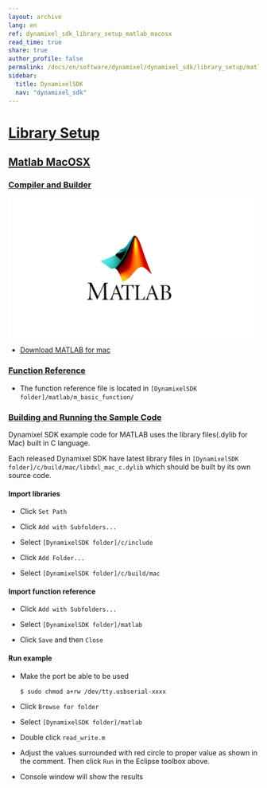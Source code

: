 ```yaml
---
layout: archive
lang: en
ref: dynamixel_sdk_library_setup_matlab_macosx
read_time: true
share: true
author_profile: false
permalink: /docs/en/software/dynamixel/dynamixel_sdk/library_setup/matlab_macosx/
sidebar:
  title: DynamixelSDK
  nav: "dynamixel_sdk"
---
```


<div style="counter-reset: h2 14"></div>
<div style="counter-reset: h1 2"></div>

# [Library Setup](#library-setup)

## [Matlab MacOSX](#matlab-macosx)

### [Compiler and Builder](#compiler-and-builder)

![](/assets/images/sw/sdk/dynamixel_sdk/library_setup/matlab/matlab.png)

* [Download MATLAB for mac](http://www.mathworks.com/index.html?s_tid=gn_loc_drop)
<!--
  ![](/assets/images/sw/sdk/dynamixel_sdk/library_setup/matlab/mac/library_file/a1.png)
-->
<!--
  ![](/assets/images/sw/sdk/dynamixel_sdk/library_setup/matlab/mac/library_file/a2.png)
-->
### [Function Reference](#function-reference)

* The function reference file is located in `[DynamixelSDK folder]/matlab/m_basic_function/`
<!--
  ![](/assets/images/sw/sdk/dynamixel_sdk/library_setup/matlab/mac/library_file/2.png)
-->
<!--
  ![](/assets/images/sw/sdk/dynamixel_sdk/library_setup/matlab/mac/library_file/3.png)
-->
<!--
  ![](/assets/images/sw/sdk/dynamixel_sdk/library_setup/matlab/mac/library_file/1.png)
-->
### [Building and Running the Sample Code](#building-and-running-the-sample-code)

Dynamixel SDK example code for MATLAB uses the library files(.dylib for Mac) built in C language.

Each released Dynamixel SDK have latest library files in `[DynamixelSDK folder]/c/build/mac/libdxl_mac_c.dylib` which should be built by its own source code.

#### Import libraries

* Click `Set Path`
<!--
  ![](/assets/images/sw/sdk/dynamixel_sdk/library_setup/matlab/mac/sample_code/1.png)
-->
* Click `Add with Subfolders...`
<!--
  ![](/assets/images/sw/sdk/dynamixel_sdk/library_setup/matlab/mac/sample_code/2.png)
-->
* Select `[DynamixelSDK folder]/c/include`
<!--
  ![](/assets/images/sw/sdk/dynamixel_sdk/library_setup/matlab/mac/sample_code/3.png)
-->
* Click `Add Folder...`
<!--
  ![](/assets/images/sw/sdk/dynamixel_sdk/library_setup/matlab/mac/sample_code/4.png)
-->
* Select `[DynamixelSDK folder]/c/build/mac`
<!--
  ![](/assets/images/sw/sdk/dynamixel_sdk/library_setup/matlab/mac/sample_code/5.png)
-->
#### Import function reference

* Click `Add with Subfolders...`
<!--
  ![](/assets/images/sw/sdk/dynamixel_sdk/library_setup/matlab/mac/sample_code/6.png)
-->
* Select `[DynamixelSDK folder]/matlab`
<!--
  ![](/assets/images/sw/sdk/dynamixel_sdk/library_setup/matlab/mac/sample_code/7.png)
-->
* Click `Save` and then `Close`
<!--
  ![](/assets/images/sw/sdk/dynamixel_sdk/library_setup/matlab/mac/sample_code/8.png)
-->
#### Run example

* Make the port be able to be used

  ```bash
  $ sudo chmod a+rw /dev/tty.usbserial-xxxx
  ```
<!--
  ![](/assets/images/sw/sdk/dynamixel_sdk/library_setup/matlab/mac/sample_code/16.png)
-->
* Click `Browse for folder`
<!--
  ![](/assets/images/sw/sdk/dynamixel_sdk/library_setup/matlab/mac/sample_code/9.png)
-->
* Select `[DynamixelSDK folder]/matlab`
<!--
  ![](/assets/images/sw/sdk/dynamixel_sdk/library_setup/matlab/mac/sample_code/10.png)
-->
* Double click `read_write.m`
<!--
  ![](/assets/images/sw/sdk/dynamixel_sdk/library_setup/matlab/mac/sample_code/11.png)
-->
* Adjust the values surrounded with red circle to proper value as shown in the comment. Then click `Run` in the Eclipse toolbox above. 
<!--
  ![](/assets/images/sw/sdk/dynamixel_sdk/library_setup/matlab/mac/sample_code/12.png)
-->
* Console window will show the results 
<!--
  ![](/assets/images/sw/sdk/dynamixel_sdk/library_setup/matlab/mac/sample_code/13.png)
-->